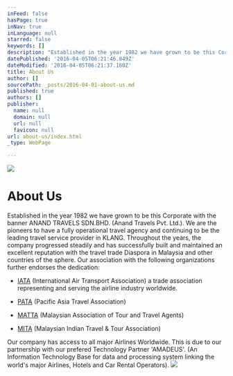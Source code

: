 ```yaml
---
inFeed: false
hasPage: true
inNav: true
inLanguage: null
starred: false
keywords: []
description: "Established in the year 1982 we have grown to be this Corporate with the banner ANAND TRAVELS SDN.BHD. (Anand Travels Pvt. Ltd.). We are the pioneers to have a fully operational travel agency and continuing to be the leading travel service provider in KLANG. Throughout the years, the company progressed steadily and has successfully built and maintained an excellent reputation with the travel trade Diaspora in Malaysia and other countries of the sphere. Our association with the following organizations further endorses the dedication:\_"
datePublished: '2016-04-05T06:21:46.849Z'
dateModified: '2016-04-05T06:21:37.160Z'
title: About Us
author: []
sourcePath: _posts/2016-04-01-about-us.md
published: true
authors: []
publisher:
  name: null
  domain: null
  url: null
  favicon: null
url: about-us/index.html
_type: WebPage

---
```

![](https://the-grid-user-content.s3-us-west-2.amazonaws.com/094f26c0-b514-4083-a7b2-8a7da4dcc6c7.jpg)

# About Us

Established in the year 1982 we have grown to be this Corporate with the banner ANAND TRAVELS SDN.BHD. (Anand Travels Pvt. Ltd.). We are the pioneers to have a fully operational travel agency and continuing to be the leading travel service provider in KLANG. Throughout the years, the company progressed steadily and has successfully built and maintained an excellent reputation with the travel trade Diaspora in Malaysia and other countries of the sphere. Our association with the following organizations further endorses the dedication: 

* [IATA][0] (International Air Transport Association) a trade association representing and serving the airline industry worldwide. 

* [PATA][1] (Pacific Asia Travel Association) 

* [MATTA][2] (Malaysian Association of Tour and Travel Agents) 

* [MITA][3] (Malaysian Indian Travel & Tour Association) 

Our company has access to all major Airlines Worldwide. This is due to our partnership with our prefered Technology Partner 'AMADEUS'. (An Information Technology Base for data and processing system linking the world's major Airlines, Hotels and Car Rental Operators).
![](https://s3-us-west-2.amazonaws.com/the-grid-img/p/3cef0f00b2dbf0876b91c2fb32c5ee3c647c1c37.jpg)

[0]: http://www.iata.org/
[1]: www.pata.org.my
[2]: www.matta.org.my
[3]: www.mita.org.my